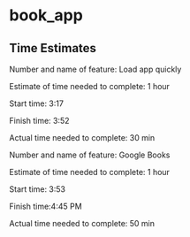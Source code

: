 # book_app

## Time Estimates

Number and name of feature: Load app quickly

Estimate of time needed to complete: 1 hour

Start time: 3:17

Finish time: 3:52

Actual time needed to complete: 30 min

Number and name of feature: Google Books

Estimate of time needed to complete: 1 hour

Start time: 3:53

Finish time:4:45 PM

Actual time needed to complete: 50 min
